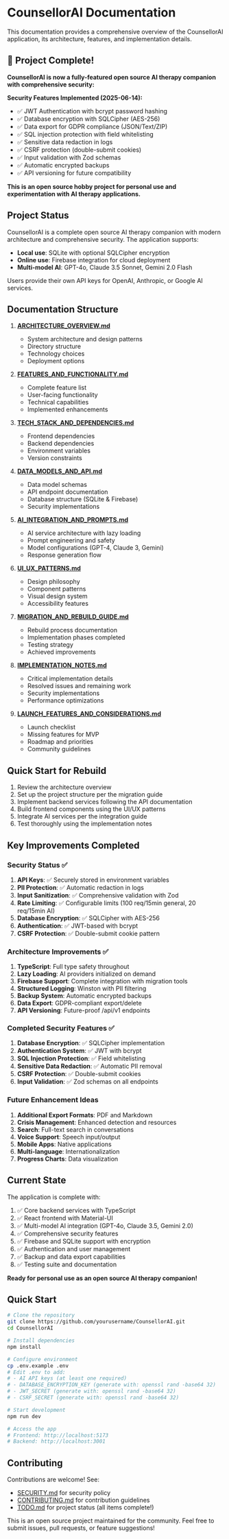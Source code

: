 # CounsellorAI Documentation

This documentation provides a comprehensive overview of the CounsellorAI application, its architecture, features, and implementation details.

## 🎉 Project Complete!

**CounsellorAI is now a fully-featured open source AI therapy companion with comprehensive security:**

**Security Features Implemented (2025-06-14):**
- ✅ JWT Authentication with bcrypt password hashing
- ✅ Database encryption with SQLCipher (AES-256)
- ✅ Data export for GDPR compliance (JSON/Text/ZIP)
- ✅ SQL injection protection with field whitelisting
- ✅ Sensitive data redaction in logs
- ✅ CSRF protection (double-submit cookies)
- ✅ Input validation with Zod schemas
- ✅ Automatic encrypted backups
- ✅ API versioning for future compatibility

**This is an open source hobby project for personal use and experimentation with AI therapy applications.**

## Project Status

CounsellorAI is a complete open source AI therapy companion with modern architecture and comprehensive security. The application supports:
- **Local use**: SQLite with optional SQLCipher encryption
- **Online use**: Firebase integration for cloud deployment
- **Multi-model AI**: GPT-4o, Claude 3.5 Sonnet, Gemini 2.0 Flash

Users provide their own API keys for OpenAI, Anthropic, or Google AI services.

## Documentation Structure

1. **[ARCHITECTURE_OVERVIEW.md](./ARCHITECTURE_OVERVIEW.md)**
   - System architecture and design patterns
   - Directory structure
   - Technology choices
   - Deployment options

2. **[FEATURES_AND_FUNCTIONALITY.md](./FEATURES_AND_FUNCTIONALITY.md)**
   - Complete feature list
   - User-facing functionality
   - Technical capabilities
   - Implemented enhancements

3. **[TECH_STACK_AND_DEPENDENCIES.md](./TECH_STACK_AND_DEPENDENCIES.md)**
   - Frontend dependencies
   - Backend dependencies
   - Environment variables
   - Version constraints

4. **[DATA_MODELS_AND_API.md](./DATA_MODELS_AND_API.md)**
   - Data model schemas
   - API endpoint documentation
   - Database structure (SQLite & Firebase)
   - Security implementations

5. **[AI_INTEGRATION_AND_PROMPTS.md](./AI_INTEGRATION_AND_PROMPTS.md)**
   - AI service architecture with lazy loading
   - Prompt engineering and safety
   - Model configurations (GPT-4, Claude 3, Gemini)
   - Response generation flow

6. **[UI_UX_PATTERNS.md](./UI_UX_PATTERNS.md)**
   - Design philosophy
   - Component patterns
   - Visual design system
   - Accessibility features

7. **[MIGRATION_AND_REBUILD_GUIDE.md](./MIGRATION_AND_REBUILD_GUIDE.md)**
   - Rebuild process documentation
   - Implementation phases completed
   - Testing strategy
   - Achieved improvements

8. **[IMPLEMENTATION_NOTES.md](./IMPLEMENTATION_NOTES.md)**
   - Critical implementation details
   - Resolved issues and remaining work
   - Security implementations
   - Performance optimizations

9. **[LAUNCH_FEATURES_AND_CONSIDERATIONS.md](./LAUNCH_FEATURES_AND_CONSIDERATIONS.md)**
   - Launch checklist
   - Missing features for MVP
   - Roadmap and priorities
   - Community guidelines

## Quick Start for Rebuild

1. Review the architecture overview
2. Set up the project structure per the migration guide
3. Implement backend services following the API documentation
4. Build frontend components using the UI/UX patterns
5. Integrate AI services per the integration guide
6. Test thoroughly using the implementation notes

## Key Improvements Completed

### Security Status ✅
1. **API Keys**: ✅ Securely stored in environment variables
2. **PII Protection**: ✅ Automatic redaction in logs
3. **Input Sanitization**: ✅ Comprehensive validation with Zod
4. **Rate Limiting**: ✅ Configurable limits (100 req/15min general, 20 req/15min AI)
5. **Database Encryption**: ✅ SQLCipher with AES-256
6. **Authentication**: ✅ JWT-based with bcrypt
7. **CSRF Protection**: ✅ Double-submit cookie pattern

### Architecture Improvements ✅
1. **TypeScript**: Full type safety throughout
2. **Lazy Loading**: AI providers initialized on demand
3. **Firebase Support**: Complete integration with migration tools
4. **Structured Logging**: Winston with PII filtering
5. **Backup System**: Automatic encrypted backups
6. **Data Export**: GDPR-compliant export/delete
7. **API Versioning**: Future-proof /api/v1 endpoints

### Completed Security Features ✅
1. **Database Encryption**: ✅ SQLCipher implementation
2. **Authentication System**: ✅ JWT with bcrypt
3. **SQL Injection Protection**: ✅ Field whitelisting
4. **Sensitive Data Redaction**: ✅ Automatic PII removal
5. **CSRF Protection**: ✅ Double-submit cookies
6. **Input Validation**: ✅ Zod schemas on all endpoints

### Future Enhancement Ideas
1. **Additional Export Formats**: PDF and Markdown
2. **Crisis Management**: Enhanced detection and resources
3. **Search**: Full-text search in conversations
4. **Voice Support**: Speech input/output
5. **Mobile Apps**: Native applications
6. **Multi-language**: Internationalization
7. **Progress Charts**: Data visualization

## Current State

The application is complete with:
1. ✅ Core backend services with TypeScript
2. ✅ React frontend with Material-UI
3. ✅ Multi-model AI integration (GPT-4o, Claude 3.5, Gemini 2.0)
4. ✅ Comprehensive security features
5. ✅ Firebase and SQLite support with encryption
6. ✅ Authentication and user management
7. ✅ Backup and data export capabilities
8. ✅ Testing suite and documentation

**Ready for personal use as an open source AI therapy companion!**

## Quick Start

```bash
# Clone the repository
git clone https://github.com/yourusername/CounsellorAI.git
cd CounsellorAI

# Install dependencies
npm install

# Configure environment
cp .env.example .env
# Edit .env to add:
# - AI API keys (at least one required)
# - DATABASE_ENCRYPTION_KEY (generate with: openssl rand -base64 32)
# - JWT_SECRET (generate with: openssl rand -base64 32)
# - CSRF_SECRET (generate with: openssl rand -base64 32)

# Start development
npm run dev

# Access the app
# Frontend: http://localhost:5173
# Backend: http://localhost:3001
```

## Contributing

Contributions are welcome! See:
- [SECURITY.md](../SECURITY.md) for security policy
- [CONTRIBUTING.md](../CONTRIBUTING.md) for contribution guidelines
- [TODO.md](../TODO.md) for project status (all items complete!)

This is an open source project maintained for the community. Feel free to submit issues, pull requests, or feature suggestions!